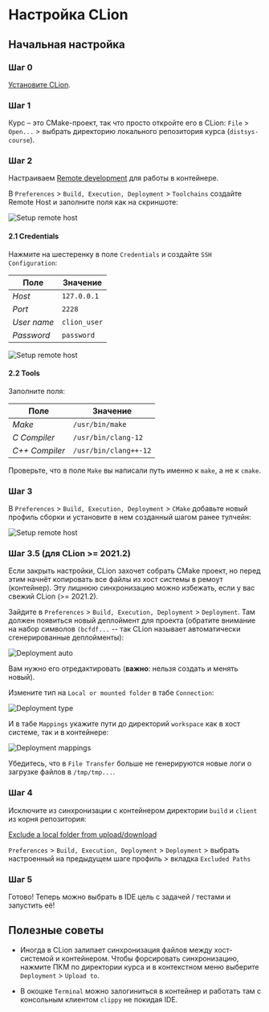 # Настройка CLion

## Начальная настройка

### Шаг 0

[Установите CLion](https://www.jetbrains.com/ru-ru/clion/).

### Шаг 1

Курс – это CMake-проект, так что просто откройте его в CLion: `File` > `Open...` > выбрать директорию локального репозитория курса (`distsys-course`).

### Шаг 2

Настраиваем [Remote development](https://www.jetbrains.com/help/clion/remote-projects-support.html) для работы в контейнере.

В `Preferences` > `Build, Execution, Deployment` > `Toolchains` создайте Remote Host и заполните поля как на скриншоте:

![Setup remote host](images/toolchain.png)

#### 2.1 Credentials

Нажмите на шестеренку в поле `Credentials` и создайте `SSH Configuration`:

| Поле | Значение |
|---|---|
| _Host_ | `127.0.0.1` |
| _Port_ | `2228`
| _User name_ | `clion_user` |
| _Password_ | `password` |

![Setup remote host](images/credentials.png)

#### 2.2 Tools

Заполните поля:

| Поле | Значение |
|---|---|
| _Make_ | `/usr/bin/make` |
| _C Compiler_ | `/usr/bin/clang-12`
| _C++ Compiler_ | `/usr/bin/clang++-12` |

Проверьте, что в поле `Make` вы написали путь именно к `make`, а не к `cmake`.

### Шаг 3

В `Preferences` > `Build, Execution, Deployment` > `CMake` добавьте новый профиль сборки и установите в нем созданный шагом ранее тулчейн:

![Setup remote host](images/profile.png)

### Шаг 3.5 (для CLion >= 2021.2)

Если закрыть настройки, CLion захочет собрать CMake проект, но перед этим
начнёт копировать все файлы из хост системы в ремоут (контейнер).
Эту лишнюю синхронизацию можно избежать, если у вас свежий CLion (>= 2021.2).

Зайдите в `Preferences` > `Build, Execution, Deployment` > `Deployment`.
Там должен появиться новый деплоймент для проекта
(обратите внимание на набор символов `(bcfdf...` -- так CLion называет
автоматически сгенерированные деплойменты):

![Deployment auto](images/deployment/auto.png)

Вам нужно его отредактировать (**важно**: нельзя создать и менять новый).

Измените тип на `Local or mounted folder` в табе `Connection`:

![Deployment type](images/deployment/docker-type.png)

И в табе `Mappings` укажите пути до директорий `workspace` как в хост системе, 
так и в контейнере:

![Deployment mappings](images/deployment/docker-mappings.png)

Убедитесь, что в `File Transfer` больше не генерируются новые логи о загрузке 
файлов в `/tmp/tmp...`.

### Шаг 4

Исключите из синхронизации с контейнером директории `build` и `client` из корня репозитория:

[Exclude a local folder from upload/download](https://www.jetbrains.com/help/clion/excluding-files-and-folders-from-deployment.html#exclude_by_name)

`Preferences` > `Build, Execution, Deployment` > `Deployment` > выбрать настроенный на предыдущем шаге профиль > вкладка `Excluded Paths`

### Шаг 5

Готово! Теперь можно выбрать в IDE цель с задачей / тестами и запустить её!

## Полезные советы

- Иногда в CLion залипает синхронизация файлов между хост-системой и контейнером. Чтобы форсировать синхронизацию, нажмите ПКМ по директории курса и в контекстном меню выберите `Deployment` > `Upload to`.

- В окошке `Terminal` можно залогиниться в контейнер и работать там с консольным клиентом `clippy` не покидая IDE.
